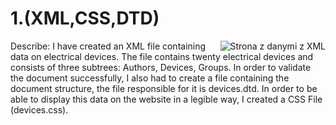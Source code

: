 # 1.(XML,CSS,DTD)


<a href="https://imgflip.com/gif/50tii7"><img src="https://i.imgflip.com/50tii7.gif" style="float: right;" title="Strona z danymi z XML"/></a> Describe:
I have created an XML file containing data on electrical devices. The file contains twenty electrical devices and consists of three subtrees: Authors, Devices, Groups.
In order to validate the document successfully, I also had to create a file containing the document structure, the file responsible for it is devices.dtd.
In order to be able to display this data on the website in a legible way, I created a CSS File (devices.css). 
